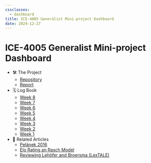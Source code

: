 ```yaml
---
cssclasses:
  - dashboard
title: ICE-4005 Generalist Mini-project Dashboard
date: 2024-12-27
---
```

# ICE-4005 Generalist Mini-project Dashboard


-  🛠️ The Project
	- [Repository](https://github.com/Oktogazh/prwaf_geirfa)
	- [Report](report-mini-project)
- 🗓️ Log Book
	- [Week 8](<./ice-4005-week-8>)
	- [Week 7](<./ice-4005-week-7>)
	- [Week 6](<./ice-4005-week-6>)
	- [Week 5](<./ice-4005-week-5>)
	- [Week 4](<./ice-4005-week-4>)
	- [Week 3](<./ice-4005-week-3>)
	- [Week 2](<./ice-4005-week-2>)
	- [Week 1](<./ice-4005-week-1>)
- 🔗 Related Articles
	- [Pelánek 2016](pelanek-2016)
	- [Elo Rating an Rasch Model](elo-rating-and-rasch-model)
	- [Reviewing Lehöfer and Broersma (LexTALE)](lextale)

